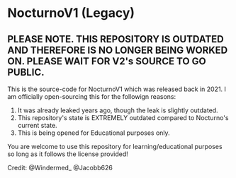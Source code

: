 # NocturnoV1 (Legacy)

## PLEASE NOTE. THIS REPOSITORY IS OUTDATED AND THEREFORE IS NO LONGER BEING WORKED ON. PLEASE WAIT FOR V2's SOURCE TO GO PUBLIC.

This is the source-code for NocturnoV1 which was released back in 2021. I am officially open-sourcing this for the followign reasons:
1. It was already leaked years ago, though the leak is slightly outdated.
2. This repository's state is EXTREMELY outdated compared to Nocturno's current state.
3. This is being opened for Educational purposes only.

You are welcome to use this repository for learning/educational purposes so long as it follows the license provided!

Credit:
@Windermed_
@Jacobb626
